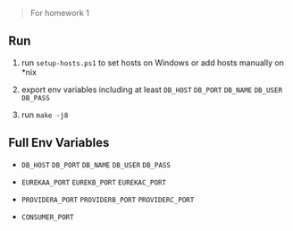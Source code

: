 > For homework 1

## Run

1. run `setup-hosts.ps1` to set hosts on Windows or add hosts manually on *nix
   
2. export env variables including at least `DB_HOST` `DB_PORT` `DB_NAME` `DB_USER` `DB_PASS`
   
3. run `make -j8`

## Full Env Variables

- `DB_HOST` `DB_PORT` `DB_NAME` `DB_USER` `DB_PASS`
  
- `EUREKAA_PORT` `EUREKB_PORT` `EUREKAC_PORT`
  
- `PROVIDERA_PORT` `PROVIDERB_PORT` `PROVIDERC_PORT`

- `CONSUMER_PORT`

